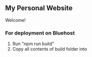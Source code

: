 ## My Personal Website
Welcome!

### For deployment on Bluehost
1. Run "npm run build"
2. Copy all contents of build folder into